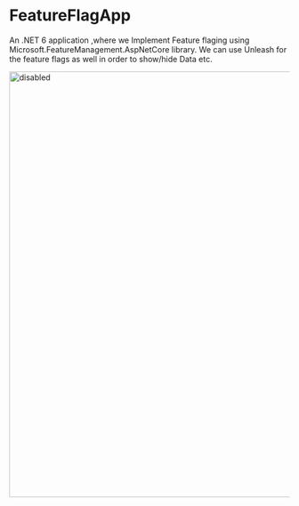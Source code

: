 # FeatureFlagApp

An .NET 6 application ,where we Implement Feature flaging using Microsoft.FeatureManagement.AspNetCore library.
We can use Unleash for the feature flags as well in order to show/hide Data etc.

<img width="766" alt="disabled" src="https://user-images.githubusercontent.com/5991047/191462564-67922f73-ba79-44ce-8345-b11ff22efd4d.PNG">
